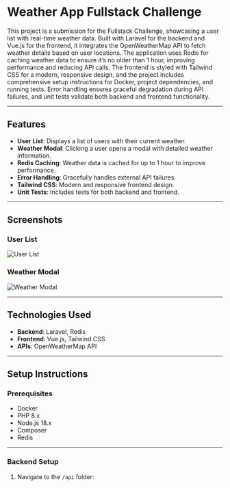 # Weather App Fullstack Challenge

This project is a submission for the Fullstack Challenge, showcasing a user list with real-time weather data. Built with Laravel for the backend and Vue.js for the frontend, it integrates the OpenWeatherMap API to fetch weather details based on user locations. The application uses Redis for caching weather data to ensure it’s no older than 1 hour, improving performance and reducing API calls. The frontend is styled with Tailwind CSS for a modern, responsive design, and the project includes comprehensive setup instructions for Docker, project dependencies, and running tests. Error handling ensures graceful degradation during API failures, and unit tests validate both backend and frontend functionality.

---

## Features

- **User List**: Displays a list of users with their current weather.
- **Weather Modal**: Clicking a user opens a modal with detailed weather information.
- **Redis Caching**: Weather data is cached for up to 1 hour to improve performance.
- **Error Handling**: Gracefully handles external API failures.
- **Tailwind CSS**: Modern and responsive frontend design.
- **Unit Tests**: Includes tests for both backend and frontend.

---

## Screenshots

### User List
![User List](/screenshots/user-list.png)

### Weather Modal
![Weather Modal](/screenshots/weather-modal.png)

---

## Technologies Used

- **Backend**: Laravel, Redis
- **Frontend**: Vue.js, Tailwind CSS
- **APIs**: OpenWeatherMap API

---

## Setup Instructions

### Prerequisites

- Docker
- PHP 8.x
- Node.js 18.x
- Composer
- Redis

---

### Backend Setup

1. Navigate to the `/api` folder:
   